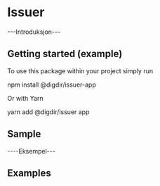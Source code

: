 # Issuer

---Introduksjon---

## Getting started (example)

To use this package within your project simply run

  npm install @digdir/issuer-app
  
Or with Yarn

  yarn add @digdir/issuer app
  
## Sample
 ----Eksempel---
 
## Examples
